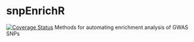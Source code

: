 # snpEnrichR
[![Coverage Status](https://img.shields.io/codecov/c/github/kartiek/snpEnrichR/master.svg)](https://codecov.io/github/kartiek/snpEnrichR?branch=master)
Methods for automating enrichment analysis of GWAS SNPs
